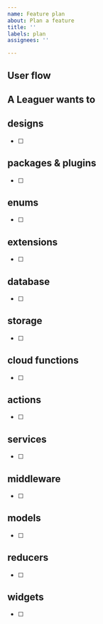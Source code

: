 ```yaml
---
name: Feature plan
about: Plan a feature
title: ''
labels: plan
assignees: ''

---
```


## User flow 

A Leaguer wants to 
- 

## designs 

- [ ] 

## packages & plugins 

- [ ] 

## enums 

- [ ] 

## extensions 

- [ ] 

## database 

- [ ] 

## storage 

- [ ] 

## cloud functions 

- [ ]

## actions 

- [ ] 

## services 

- [ ] 

## middleware 

- [ ] 

## models 

- [ ] 

## reducers 

- [ ] 

## widgets 

- [ ] 
